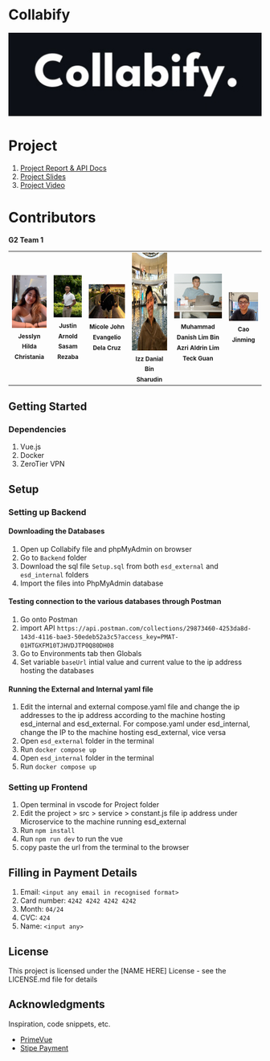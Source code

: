 # Collabify

<p align="center">
  <img src="Frontend\Readme_files\logo.jpg" width=600px>
</p>


# Project

1. [Project Report & API Docs](https://docs.google.com/document/d/1qe-v97qh0Op3Mk3ixpWzRCELSHMURxqcJao1n8w-aEI/edit)
2. [Project Slides](https://smu-my.sharepoint.com/:p:/g/personal/muhammadlim_2022_scis_smu_edu_sg/ERqi2dWXyB9GvByIzQPJ-TcBi2VPLSwgefTgUpb4jqM9GA?e=eU6zYl)
3. [Project Video]()

# Contributors

**G2 Team 1**

<table>
    <tr>
        <td align="center"><img src="Frontend\Readme_files\jesslyn.JPG" width="150px"/><br /><sub><b>Jesslyn Hilda Christania</b></sub></a></td>
        <td align="center"><img src="Frontend\Readme_files\justin.jpg" width="150px"/><br /><sub><b>Justin Arnold Sasam Rezaba</b></sub></a></td>
        <td align="center"><img src="Frontend\Readme_files\micole.jpg" width="150px"/><br /><sub><b>Micole John Evangelio Dela Cruz</b></sub></a></td>
        <td align="center"><img src="Frontend\Readme_files\izz.jpg" width="210px" height="195px"/><br /><sub><b>Izz Danial Bin Sharudin</b></sub></a></td>
        <td align="center"><img src="Frontend\Readme_files\danish.jpg" width="150px"/><br /><sub><b>Muhammad Danish Lim Bin Azri Aldrin Lim Teck Guan</b></sub></a></td>
        <td align="center"><img src="Frontend\Readme_files\jinming.jpg" width="150px"/><br /><sub><b>Cao Jinming</b></sub></a></td>
    </tr>
</table>

## Getting Started

### Dependencies

1. Vue.js
2. Docker
3. ZeroTier VPN

## Setup

### Setting up Backend

#### Downloading the Databases

1. Open up Collabify file and phpMyAdmin on browser
2. Go to `Backend` folder
3. Download the sql file `Setup.sql` from both `esd_external` and `esd_internal` folders
4. Import the files into PhpMyAdmin database

#### Testing connection to the various databases through Postman

1. Go onto Postman
2. import API `https://api.postman.com/collections/29873460-4253da8d-143d-4116-bae3-50edeb52a3c5?access_key=PMAT-01HTGXFM10TJHVDJTP0Q80DH08`
3. Go to Environments tab then Globals
4. Set variable `baseUrl` intial value and current value to the ip address hosting the databases 

#### Running the External and Internal yaml file

1. Edit the internal and external compose.yaml file and change the ip addresses to the ip address according to the machine hosting esd_internal and esd_external. For compose.yaml under esd_internal, change the IP to the machine hosting esd_external, vice versa
2. Open `esd_external` folder in the terminal
3. Run `docker compose up`
4. Open `esd_internal` folder in the terminal
5. Run `docker compose up`

### Setting up Frontend

1. Open terminal in vscode for Project folder
2. Edit the project > src > service > constant.js file ip address under Microservice to the machine running esd_external
3. Run `npm install`
4. Run `npm run dev` to run the vue
5. copy paste the url from the terminal to the browser

## Filling in Payment Details

1. Email: `<input any email in recognised format>`
2. Card number: `4242 4242 4242 4242`
3. Month: `04/24`
4. CVC: `424`
5. Name: `<input any>`

## License

This project is licensed under the [NAME HERE] License - see the LICENSE.md file for details

## Acknowledgments

Inspiration, code snippets, etc.

- [PrimeVue](https://github.com/primefaces/sakai-vue)
- [Stipe Payment](https://github.com/WebDevSimplified/stripe-checkout-simple)
